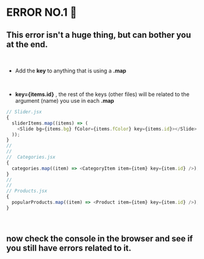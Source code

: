 # ERROR NO.1 🔴

## This error isn't a huge thing, but can bother you at the end.

<br>

- Add the **key** to anything that is using a **.map**

<br>

- **key={items.id}** , the rest of the keys (other files) will be related to the argument (name) you use in each **.map**

```javascript
// Slider.jsx
{
  sliderItems.map((items) => (
    <Slide bg={items.bg} fColor={items.fColor} key={items.id}></Slide>
  ));
}
//
//
//  Categories.jsx
{
  categories.map((item) => <CategoryItem item={item} key={item.id} />);
}
//
//
// Products.jsx
{
  popularProducts.map((item) => <Product item={item} key={item.id} />);
}
```
<br>

## now check the console in the browser and see if you still have errors related to it.
